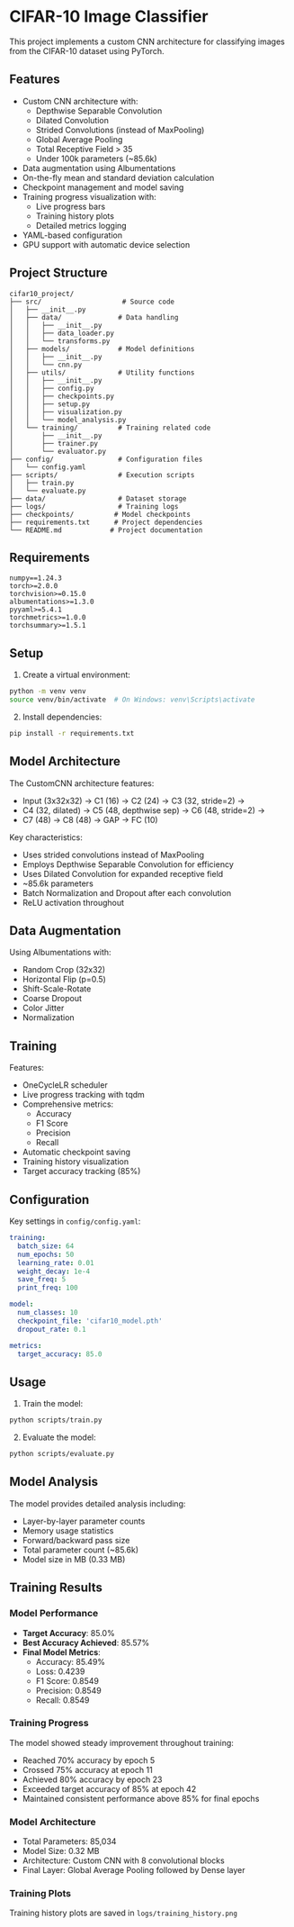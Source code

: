 # CIFAR-10 Image Classifier

This project implements a custom CNN architecture for classifying images from the CIFAR-10 dataset using PyTorch.

## Features

- Custom CNN architecture with:
  - Depthwise Separable Convolution
  - Dilated Convolution
  - Strided Convolutions (instead of MaxPooling)
  - Global Average Pooling
  - Total Receptive Field > 35
  - Under 100k parameters (~85.6k)
- Data augmentation using Albumentations
- On-the-fly mean and standard deviation calculation
- Checkpoint management and model saving
- Training progress visualization with:
  - Live progress bars
  - Training history plots
  - Detailed metrics logging
- YAML-based configuration
- GPU support with automatic device selection

## Project Structure

```
cifar10_project/
├── src/                    # Source code
│   ├── __init__.py
│   ├── data/              # Data handling
│   │   ├── __init__.py
│   │   ├── data_loader.py
│   │   └── transforms.py
│   ├── models/            # Model definitions
│   │   ├── __init__.py
│   │   └── cnn.py
│   ├── utils/             # Utility functions
│   │   ├── __init__.py
│   │   ├── config.py
│   │   ├── checkpoints.py
│   │   ├── setup.py
│   │   ├── visualization.py
│   │   └── model_analysis.py
│   └── training/          # Training related code
│       ├── __init__.py
│       ├── trainer.py
│       └── evaluator.py
├── config/                # Configuration files
│   └── config.yaml
├── scripts/               # Execution scripts
│   ├── train.py
│   └── evaluate.py
├── data/                  # Dataset storage
├── logs/                  # Training logs
├── checkpoints/          # Model checkpoints
├── requirements.txt      # Project dependencies
└── README.md            # Project documentation
```

## Requirements

```
numpy==1.24.3
torch>=2.0.0
torchvision>=0.15.0
albumentations>=1.3.0
pyyaml>=5.4.1
torchmetrics>=1.0.0
torchsummary>=1.5.1
```

## Setup

1. Create a virtual environment:
```bash
python -m venv venv
source venv/bin/activate  # On Windows: venv\Scripts\activate
```

2. Install dependencies:
```bash
pip install -r requirements.txt
```

## Model Architecture

The CustomCNN architecture features:
- Input (3x32x32) → C1 (16) → C2 (24) → C3 (32, stride=2) →
- C4 (32, dilated) → C5 (48, depthwise sep) → C6 (48, stride=2) →
- C7 (48) → C8 (48) → GAP → FC (10)

Key characteristics:
- Uses strided convolutions instead of MaxPooling
- Employs Depthwise Separable Convolution for efficiency
- Uses Dilated Convolution for expanded receptive field
- ~85.6k parameters
- Batch Normalization and Dropout after each convolution
- ReLU activation throughout

## Data Augmentation

Using Albumentations with:
- Random Crop (32x32)
- Horizontal Flip (p=0.5)
- Shift-Scale-Rotate
- Coarse Dropout
- Color Jitter
- Normalization

## Training

Features:
- OneCycleLR scheduler
- Live progress tracking with tqdm
- Comprehensive metrics:
  - Accuracy
  - F1 Score
  - Precision
  - Recall
- Automatic checkpoint saving
- Training history visualization
- Target accuracy tracking (85%)

## Configuration

Key settings in `config/config.yaml`:

```yaml
training:
  batch_size: 64
  num_epochs: 50
  learning_rate: 0.01
  weight_decay: 1e-4
  save_freq: 5
  print_freq: 100

model:
  num_classes: 10
  checkpoint_file: 'cifar10_model.pth'
  dropout_rate: 0.1

metrics:
  target_accuracy: 85.0
```

## Usage

1. Train the model:
```bash
python scripts/train.py
```

2. Evaluate the model:
```bash
python scripts/evaluate.py
```

## Model Analysis

The model provides detailed analysis including:
- Layer-by-layer parameter counts
- Memory usage statistics
- Forward/backward pass size
- Total parameter count (~85.6k)
- Model size in MB (0.33 MB)

## Training Results

### Model Performance
- **Target Accuracy**: 85.0%
- **Best Accuracy Achieved**: 85.57%
- **Final Model Metrics**:
  - Accuracy: 85.49%
  - Loss: 0.4239
  - F1 Score: 0.8549
  - Precision: 0.8549
  - Recall: 0.8549

### Training Progress
The model showed steady improvement throughout training:
- Reached 70% accuracy by epoch 5
- Crossed 75% accuracy at epoch 11
- Achieved 80% accuracy by epoch 23
- Exceeded target accuracy of 85% at epoch 42
- Maintained consistent performance above 85% for final epochs

### Model Architecture
- Total Parameters: 85,034
- Model Size: 0.32 MB
- Architecture: Custom CNN with 8 convolutional blocks
- Final Layer: Global Average Pooling followed by Dense layer

### Training Plots
Training history plots are saved in `logs/training_history.png`
